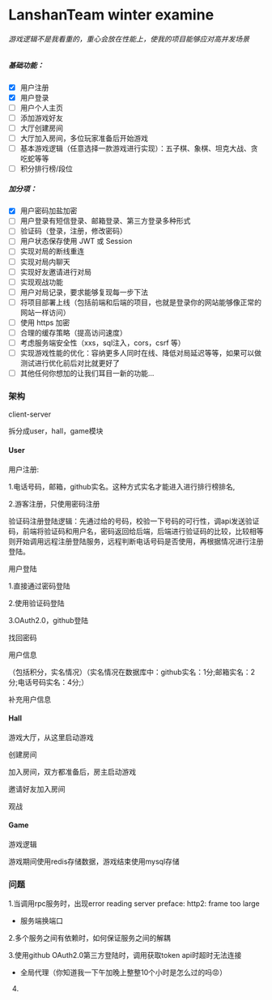 # LanshanTeam winter examine

###### 游戏逻辑不是我看重的，重心会放在性能上，使我的项目能够应对高并发场景

##### 基础功能：

* [X]  用户注册
* [X]  用户登录
* [ ]  用户个人主页
* [ ]  添加游戏好友
* [ ]  大厅创建房间
* [ ]  大厅加入房间，多位玩家准备后开始游戏
* [ ]  基本游戏逻辑（任意选择一款游戏进行实现）：五子棋、象棋、坦克大战、贪吃蛇等等
* [ ]  积分排行榜/段位

##### 加分项：

* [X]  用户密码加盐加密
* [ ]  用户登录有短信登录、邮箱登录、第三方登录多种形式
* [ ]  验证码（登录，注册，修改密码）
* [ ]  用户状态保存使用 JWT 或 Session
* [ ]  实现对局的断线重连
* [ ]  实现对局内聊天
* [ ]  实现好友邀请进行对局
* [ ]  实现观战功能
* [ ]  用户对局记录，要求能够复现每一步下法
* [ ]  将项目部署上线（包括前端和后端的项目，也就是登录你的网站能够像正常的网站一样访问）
* [ ]  使用 https 加密
* [ ]  合理的缓存策略（提高访问速度）
* [ ]  考虑服务端安全性（xxs，sql注入，cors，csrf 等）
* [ ]  实现游戏性能的优化：容纳更多人同时在线、降低对局延迟等等，如果可以做测试进行优化前后对比就更好了
* [ ]  其他任何你想加的让我们耳目一新的功能...

### 架构

client-server

拆分成user，hall，game模块

#### User

用户注册:

1.电话号码，邮箱，github实名。这种方式实名才能进入进行排行榜排名,

2.游客注册，只使用密码注册

验证码注册登陆逻辑：先通过给的号码，校验一下号码的可行性，调api发送验证码，前端将验证码和用户名，密码返回给后端，后端进行验证码的比较，比较相等则开始调用远程注册登陆服务，远程判断电话号码是否使用，再根据情况进行注册登陆。

用户登陆

1.直接通过密码登陆

2.使用验证码登陆

3.OAuth2.0，github登陆

找回密码

用户信息

（包括积分，实名情况）（实名情况在数据库中：github实名：1分;邮箱实名：2分;电话号码实名：4分;）

补充用户信息

#### Hall

游戏大厅，从这里启动游戏

创建房间

加入房间，双方都准备后，房主启动游戏

邀请好友加入房间

观战

#### Game

游戏逻辑

游戏期间使用redis存储数据，游戏结束使用mysql存储

### 问题

1.当调用rpc服务时，出现error reading server preface: http2: frame too large

- 服务端换端口

2.多个服务之间有依赖时，如何保证服务之间的解耦

3.使用github OAuth2.0第三方登陆时，调用获取token api时超时无法连接

- 全局代理（你知道我一下午加晚上整整10个小时是怎么过的吗😡）

4. 
